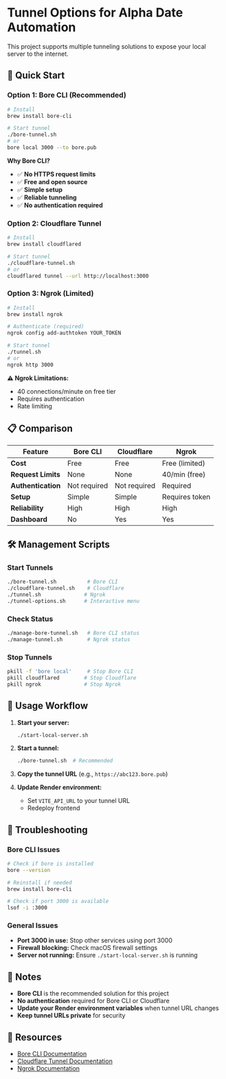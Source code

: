 # Tunnel Options for Alpha Date Automation

This project supports multiple tunneling solutions to expose your local server to the internet.

## 🚀 Quick Start

### Option 1: Bore CLI (Recommended)
```bash
# Install
brew install bore-cli

# Start tunnel
./bore-tunnel.sh
# or
bore local 3000 --to bore.pub
```

**Why Bore CLI?**
- ✅ **No HTTPS request limits**
- ✅ **Free and open source**
- ✅ **Simple setup**
- ✅ **Reliable tunneling**
- ✅ **No authentication required**

### Option 2: Cloudflare Tunnel
```bash
# Install
brew install cloudflared

# Start tunnel
./cloudflare-tunnel.sh
# or
cloudflared tunnel --url http://localhost:3000
```

### Option 3: Ngrok (Limited)
```bash
# Install
brew install ngrok

# Authenticate (required)
ngrok config add-authtoken YOUR_TOKEN

# Start tunnel
./tunnel.sh
# or
ngrok http 3000
```

**⚠️ Ngrok Limitations:**
- 40 connections/minute on free tier
- Requires authentication
- Rate limiting

## 📋 Comparison

| Feature | Bore CLI | Cloudflare | Ngrok |
|---------|----------|------------|-------|
| **Cost** | Free | Free | Free (limited) |
| **Request Limits** | None | None | 40/min (free) |
| **Authentication** | Not required | Not required | Required |
| **Setup** | Simple | Simple | Requires token |
| **Reliability** | High | High | High |
| **Dashboard** | No | Yes | Yes |

## 🛠️ Management Scripts

### Start Tunnels
```bash
./bore-tunnel.sh          # Bore CLI
./cloudflare-tunnel.sh    # Cloudflare
./tunnel.sh              # Ngrok
./tunnel-options.sh      # Interactive menu
```

### Check Status
```bash
./manage-bore-tunnel.sh   # Bore CLI status
./manage-tunnel.sh        # Ngrok status
```

### Stop Tunnels
```bash
pkill -f 'bore local'     # Stop Bore CLI
pkill cloudflared        # Stop Cloudflare
pkill ngrok              # Stop Ngrok
```

## 🔧 Usage Workflow

1. **Start your server:**
   ```bash
   ./start-local-server.sh
   ```

2. **Start a tunnel:**
   ```bash
   ./bore-tunnel.sh  # Recommended
   ```

3. **Copy the tunnel URL** (e.g., `https://abc123.bore.pub`)

4. **Update Render environment:**
   - Set `VITE_API_URL` to your tunnel URL
   - Redeploy frontend

## 🚨 Troubleshooting

### Bore CLI Issues
```bash
# Check if bore is installed
bore --version

# Reinstall if needed
brew install bore-cli

# Check if port 3000 is available
lsof -i :3000
```

### General Issues
- **Port 3000 in use:** Stop other services using port 3000
- **Firewall blocking:** Check macOS firewall settings
- **Server not running:** Ensure `./start-local-server.sh` is running

## 📝 Notes

- **Bore CLI** is the recommended solution for this project
- **No authentication** required for Bore CLI or Cloudflare
- **Update your Render environment variables** when tunnel URL changes
- **Keep tunnel URLs private** for security

## 🔗 Resources

- [Bore CLI Documentation](https://github.com/ekzhang/bore)
- [Cloudflare Tunnel Documentation](https://developers.cloudflare.com/cloudflare-one/connections/connect-apps/)
- [Ngrok Documentation](https://ngrok.com/docs)
